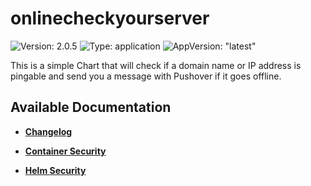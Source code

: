 # onlinecheckyourserver

![Version: 2.0.5](https://img.shields.io/badge/Version-2.0.5-informational?style=flat-square) ![Type: application](https://img.shields.io/badge/Type-application-informational?style=flat-square) ![AppVersion: "latest"](https://img.shields.io/badge/AppVersion-"latest"-informational?style=flat-square)

This is a simple Chart that will check if a domain name or IP address is pingable and send you a message with Pushover if it goes offline.

## Available Documentation

- [**Changelog**](CHANGELOG)

- [**Container Security**](container-security)

- [**Helm Security**](helm-security)

